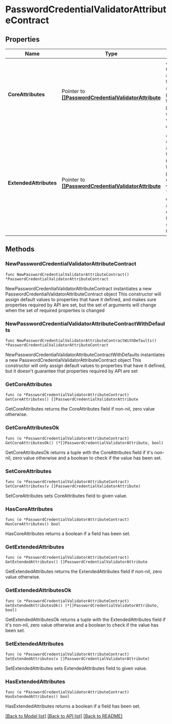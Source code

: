 # PasswordCredentialValidatorAttributeContract

## Properties

Name | Type | Description | Notes
------------ | ------------- | ------------- | -------------
**CoreAttributes** | Pointer to [**[]PasswordCredentialValidatorAttribute**](PasswordCredentialValidatorAttribute.md) | A list of read-only attributes that are automatically populated by the password credential validator descriptor. | [optional] 
**ExtendedAttributes** | Pointer to [**[]PasswordCredentialValidatorAttribute**](PasswordCredentialValidatorAttribute.md) | A list of additional attributes that can be returned by the password credential validator. The extended attributes are only used if the adapter supports them. | [optional] 

## Methods

### NewPasswordCredentialValidatorAttributeContract

`func NewPasswordCredentialValidatorAttributeContract() *PasswordCredentialValidatorAttributeContract`

NewPasswordCredentialValidatorAttributeContract instantiates a new PasswordCredentialValidatorAttributeContract object
This constructor will assign default values to properties that have it defined,
and makes sure properties required by API are set, but the set of arguments
will change when the set of required properties is changed

### NewPasswordCredentialValidatorAttributeContractWithDefaults

`func NewPasswordCredentialValidatorAttributeContractWithDefaults() *PasswordCredentialValidatorAttributeContract`

NewPasswordCredentialValidatorAttributeContractWithDefaults instantiates a new PasswordCredentialValidatorAttributeContract object
This constructor will only assign default values to properties that have it defined,
but it doesn't guarantee that properties required by API are set

### GetCoreAttributes

`func (o *PasswordCredentialValidatorAttributeContract) GetCoreAttributes() []PasswordCredentialValidatorAttribute`

GetCoreAttributes returns the CoreAttributes field if non-nil, zero value otherwise.

### GetCoreAttributesOk

`func (o *PasswordCredentialValidatorAttributeContract) GetCoreAttributesOk() (*[]PasswordCredentialValidatorAttribute, bool)`

GetCoreAttributesOk returns a tuple with the CoreAttributes field if it's non-nil, zero value otherwise
and a boolean to check if the value has been set.

### SetCoreAttributes

`func (o *PasswordCredentialValidatorAttributeContract) SetCoreAttributes(v []PasswordCredentialValidatorAttribute)`

SetCoreAttributes sets CoreAttributes field to given value.

### HasCoreAttributes

`func (o *PasswordCredentialValidatorAttributeContract) HasCoreAttributes() bool`

HasCoreAttributes returns a boolean if a field has been set.

### GetExtendedAttributes

`func (o *PasswordCredentialValidatorAttributeContract) GetExtendedAttributes() []PasswordCredentialValidatorAttribute`

GetExtendedAttributes returns the ExtendedAttributes field if non-nil, zero value otherwise.

### GetExtendedAttributesOk

`func (o *PasswordCredentialValidatorAttributeContract) GetExtendedAttributesOk() (*[]PasswordCredentialValidatorAttribute, bool)`

GetExtendedAttributesOk returns a tuple with the ExtendedAttributes field if it's non-nil, zero value otherwise
and a boolean to check if the value has been set.

### SetExtendedAttributes

`func (o *PasswordCredentialValidatorAttributeContract) SetExtendedAttributes(v []PasswordCredentialValidatorAttribute)`

SetExtendedAttributes sets ExtendedAttributes field to given value.

### HasExtendedAttributes

`func (o *PasswordCredentialValidatorAttributeContract) HasExtendedAttributes() bool`

HasExtendedAttributes returns a boolean if a field has been set.


[[Back to Model list]](../README.md#documentation-for-models) [[Back to API list]](../README.md#documentation-for-api-endpoints) [[Back to README]](../README.md)


